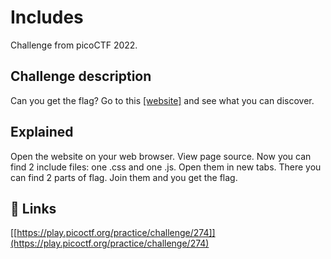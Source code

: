 
# Includes

Challenge from picoCTF 2022.



## Challenge description

Can you get the flag?
Go to this [[website]](http://saturn.picoctf.net:59300/) and see what you can discover.

## Explained

Open the website on your web browser. View page source. Now you can find 2 include files: one .css and one .js. Open them in new tabs. There you can find 2 parts of flag. Join them and you get the flag.


## 🔗 Links
[[https://play.picoctf.org/practice/challenge/274]](https://play.picoctf.org/practice/challenge/274)

